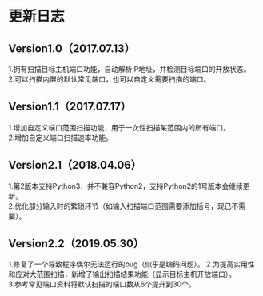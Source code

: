# 更新日志
## Version1.0（2017.07.13）
1.拥有扫描目标主机端口功能，自动解析IP地址，并检测目标端口的开放状态。  
2.可以扫描内置的默认常见端口，也可以自定义需要扫描的端口。  

## Version1.1（2017.07.17）
1.增加自定义端口范围扫描功能，用于一次性扫描某范围内的所有端口。  
2.增加自定义端口扫描速率功能。

## Version2.1（2018.04.06）
1.第2版本支持Python3，并不兼容Python2，支持Python2的1号版本会继续更新。  
2.优化部分输入时的繁琐环节（如输入扫描端口范围需要添加括号，现已不需要）。  

## Version2.2（2019.05.30）
1.修复了一个导致程序偶尔无法运行的bug（似乎是编码问题）。
2.为提高实用性和应对大范围扫描，新增了输出扫描结果功能（显示目标主机开放端口）。  
3.参考常见端口资料将默认扫描的端口数从6个提升到30个。
